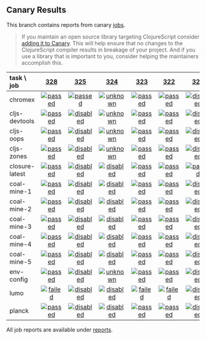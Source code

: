 ## Canary Results

This branch contains reports from canary [jobs](https://github.com/cljs-oss/canary/tree/jobs).

> If you maintain an open source library targeting ClojureScript consider [adding it to Canary](https://github.com/cljs-oss/canary/tree/master#how-to-participate). This will help ensure that no changes to the ClojureScript compiler results in breakage of your project. And if you use a library that is important to you, consider helping the maintainers accomplish this.

[//]: # (begin_overview_table)

| task \ job | <a href="reports/2018/03/27/job-000328-1.10.242-9efb91b" title="job #328 finished on 2018-03-27">328</a> | <a href="reports/2018/03/26/job-000325-1.10.241-39609cb" title="job #325 finished on 2018-03-26">325</a> | <a href="reports/2018/03/26/job-000324-1.10.241-39609cb" title="job #324 finished on 2018-03-26">324</a> | <a href="reports/2018/03/25/job-000323-1.10.237-e951c9a" title="job #323 finished on 2018-03-25">323</a> | <a href="reports/2018/03/24/job-000322-1.10.235-207e2fb" title="job #322 finished on 2018-03-24">322</a> | <a href="reports/2018/03/24/job-000321-1.10.235-207e2fb" title="job #321 finished on 2018-03-24">321</a> | <a href="reports/2018/03/23/job-000318-1.10.225-0dad6a2" title="job #318 finished on 2018-03-23">318</a> | <a href="reports/2018/03/22/job-000317-1.10.221-b949c7f" title="job #317 finished on 2018-03-22">317</a> | <a href="reports/2018/03/21/job-000316-1.10.221-b949c7f" title="job #316 finished on 2018-03-21">316</a> | <a href="reports/2018/03/20/job-000315-1.10.217-d8991b4" title="job #315 finished on 2018-03-20">315</a> |
| :--- | :---: | :---: | :---: | :---: | :---: | :---: | :---: | :---: | :---: | :---: |
| chromex | <a href="reports/2018/03/27/job-000328-1.10.242-9efb91b#-chromex"><img title="passed" src="http://box.binaryage.com/s-passed.svg"><a> | <a href="reports/2018/03/26/job-000325-1.10.241-39609cb#-chromex"><img title="passed" src="http://box.binaryage.com/s-passed.svg"><a> | <a href="reports/2018/03/26/job-000324-1.10.241-39609cb#-chromex"><img title="unknown" src="http://box.binaryage.com/s-unknown.svg"><a> | <a href="reports/2018/03/25/job-000323-1.10.237-e951c9a#-chromex"><img title="passed" src="http://box.binaryage.com/s-passed.svg"><a> | <a href="reports/2018/03/24/job-000322-1.10.235-207e2fb#-chromex"><img title="passed" src="http://box.binaryage.com/s-passed.svg"><a> | <a href="reports/2018/03/24/job-000321-1.10.235-207e2fb#-chromex"><img title="disabled" src="http://box.binaryage.com/s-disabled.svg"><a> | <a href="reports/2018/03/23/job-000318-1.10.225-0dad6a2#-chromex"><img title="unknown" src="http://box.binaryage.com/s-unknown.svg"><a> | <a href="reports/2018/03/22/job-000317-1.10.221-b949c7f#-chromex"><img title="unknown" src="http://box.binaryage.com/s-unknown.svg"><a> | <a href="reports/2018/03/21/job-000316-1.10.221-b949c7f#-chromex"><img title="passed" src="http://box.binaryage.com/s-passed.svg"><a> | <a href="reports/2018/03/20/job-000315-1.10.217-d8991b4#-chromex"><img title="passed" src="http://box.binaryage.com/s-passed.svg"><a> |
| cljs-devtools | <a href="reports/2018/03/27/job-000328-1.10.242-9efb91b#-cljs-devtools"><img title="passed" src="http://box.binaryage.com/s-passed.svg"><a> | <a href="reports/2018/03/26/job-000325-1.10.241-39609cb#-cljs-devtools"><img title="disabled" src="http://box.binaryage.com/s-disabled.svg"><a> | <a href="reports/2018/03/26/job-000324-1.10.241-39609cb#-cljs-devtools"><img title="unknown" src="http://box.binaryage.com/s-unknown.svg"><a> | <a href="reports/2018/03/25/job-000323-1.10.237-e951c9a#-cljs-devtools"><img title="passed" src="http://box.binaryage.com/s-passed.svg"><a> | <a href="reports/2018/03/24/job-000322-1.10.235-207e2fb#-cljs-devtools"><img title="passed" src="http://box.binaryage.com/s-passed.svg"><a> | <a href="reports/2018/03/24/job-000321-1.10.235-207e2fb#-cljs-devtools"><img title="disabled" src="http://box.binaryage.com/s-disabled.svg"><a> | <a href="reports/2018/03/23/job-000318-1.10.225-0dad6a2#-cljs-devtools"><img title="unknown" src="http://box.binaryage.com/s-unknown.svg"><a> | <a href="reports/2018/03/22/job-000317-1.10.221-b949c7f#-cljs-devtools"><img title="unknown" src="http://box.binaryage.com/s-unknown.svg"><a> | <a href="reports/2018/03/21/job-000316-1.10.221-b949c7f#-cljs-devtools"><img title="passed" src="http://box.binaryage.com/s-passed.svg"><a> | <a href="reports/2018/03/20/job-000315-1.10.217-d8991b4#-cljs-devtools"><img title="passed" src="http://box.binaryage.com/s-passed.svg"><a> |
| cljs-oops | <a href="reports/2018/03/27/job-000328-1.10.242-9efb91b#-cljs-oops"><img title="passed" src="http://box.binaryage.com/s-passed.svg"><a> | <a href="reports/2018/03/26/job-000325-1.10.241-39609cb#-cljs-oops"><img title="disabled" src="http://box.binaryage.com/s-disabled.svg"><a> | <a href="reports/2018/03/26/job-000324-1.10.241-39609cb#-cljs-oops"><img title="unknown" src="http://box.binaryage.com/s-unknown.svg"><a> | <a href="reports/2018/03/25/job-000323-1.10.237-e951c9a#-cljs-oops"><img title="passed" src="http://box.binaryage.com/s-passed.svg"><a> | <a href="reports/2018/03/24/job-000322-1.10.235-207e2fb#-cljs-oops"><img title="passed" src="http://box.binaryage.com/s-passed.svg"><a> | <a href="reports/2018/03/24/job-000321-1.10.235-207e2fb#-cljs-oops"><img title="disabled" src="http://box.binaryage.com/s-disabled.svg"><a> | <a href="reports/2018/03/23/job-000318-1.10.225-0dad6a2#-cljs-oops"><img title="unknown" src="http://box.binaryage.com/s-unknown.svg"><a> | <a href="reports/2018/03/22/job-000317-1.10.221-b949c7f#-cljs-oops"><img title="unknown" src="http://box.binaryage.com/s-unknown.svg"><a> | <a href="reports/2018/03/21/job-000316-1.10.221-b949c7f#-cljs-oops"><img title="passed" src="http://box.binaryage.com/s-passed.svg"><a> | <a href="reports/2018/03/20/job-000315-1.10.217-d8991b4#-cljs-oops"><img title="passed" src="http://box.binaryage.com/s-passed.svg"><a> |
| cljs-zones | <a href="reports/2018/03/27/job-000328-1.10.242-9efb91b#-cljs-zones"><img title="passed" src="http://box.binaryage.com/s-passed.svg"><a> | <a href="reports/2018/03/26/job-000325-1.10.241-39609cb#-cljs-zones"><img title="disabled" src="http://box.binaryage.com/s-disabled.svg"><a> | <a href="reports/2018/03/26/job-000324-1.10.241-39609cb#-cljs-zones"><img title="unknown" src="http://box.binaryage.com/s-unknown.svg"><a> | <a href="reports/2018/03/25/job-000323-1.10.237-e951c9a#-cljs-zones"><img title="passed" src="http://box.binaryage.com/s-passed.svg"><a> | <a href="reports/2018/03/24/job-000322-1.10.235-207e2fb#-cljs-zones"><img title="passed" src="http://box.binaryage.com/s-passed.svg"><a> | <a href="reports/2018/03/24/job-000321-1.10.235-207e2fb#-cljs-zones"><img title="disabled" src="http://box.binaryage.com/s-disabled.svg"><a> | <a href="reports/2018/03/23/job-000318-1.10.225-0dad6a2#-cljs-zones"><img title="unknown" src="http://box.binaryage.com/s-unknown.svg"><a> | <a href="reports/2018/03/22/job-000317-1.10.221-b949c7f#-cljs-zones"><img title="unknown" src="http://box.binaryage.com/s-unknown.svg"><a> | <a href="reports/2018/03/21/job-000316-1.10.221-b949c7f#-cljs-zones"><img title="passed" src="http://box.binaryage.com/s-passed.svg"><a> | <a href="reports/2018/03/20/job-000315-1.10.217-d8991b4#-cljs-zones"><img title="passed" src="http://box.binaryage.com/s-passed.svg"><a> |
| closure-latest | <a href="reports/2018/03/27/job-000328-1.10.242-9efb91b#-closure-latest"><img title="passed" src="http://box.binaryage.com/s-passed.svg"><a> | <a href="reports/2018/03/26/job-000325-1.10.241-39609cb#-closure-latest"><img title="disabled" src="http://box.binaryage.com/s-disabled.svg"><a> | <a href="reports/2018/03/26/job-000324-1.10.241-39609cb#-closure-latest"><img title="disabled" src="http://box.binaryage.com/s-disabled.svg"><a> | <a href="reports/2018/03/25/job-000323-1.10.237-e951c9a#-closure-latest"><img title="passed" src="http://box.binaryage.com/s-passed.svg"><a> | <a href="reports/2018/03/24/job-000322-1.10.235-207e2fb#-closure-latest"><img title="passed" src="http://box.binaryage.com/s-passed.svg"><a> | <a href="reports/2018/03/24/job-000321-1.10.235-207e2fb#-closure-latest"><img title="passed" src="http://box.binaryage.com/s-passed.svg"><a> | <a href="reports/2018/03/23/job-000318-1.10.225-0dad6a2#-closure-latest"><img title="missing" src="http://box.binaryage.com/s-missing.svg"><a> | <a href="reports/2018/03/22/job-000317-1.10.221-b949c7f#-closure-latest"><img title="missing" src="http://box.binaryage.com/s-missing.svg"><a> | <a href="reports/2018/03/21/job-000316-1.10.221-b949c7f#-closure-latest"><img title="missing" src="http://box.binaryage.com/s-missing.svg"><a> | <a href="reports/2018/03/20/job-000315-1.10.217-d8991b4#-closure-latest"><img title="missing" src="http://box.binaryage.com/s-missing.svg"><a> |
| coal-mine-1 | <a href="reports/2018/03/27/job-000328-1.10.242-9efb91b#-coal-mine-1"><img title="passed" src="http://box.binaryage.com/s-passed.svg"><a> | <a href="reports/2018/03/26/job-000325-1.10.241-39609cb#-coal-mine-1"><img title="disabled" src="http://box.binaryage.com/s-disabled.svg"><a> | <a href="reports/2018/03/26/job-000324-1.10.241-39609cb#-coal-mine-1"><img title="disabled" src="http://box.binaryage.com/s-disabled.svg"><a> | <a href="reports/2018/03/25/job-000323-1.10.237-e951c9a#-coal-mine-1"><img title="passed" src="http://box.binaryage.com/s-passed.svg"><a> | <a href="reports/2018/03/24/job-000322-1.10.235-207e2fb#-coal-mine-1"><img title="passed" src="http://box.binaryage.com/s-passed.svg"><a> | <a href="reports/2018/03/24/job-000321-1.10.235-207e2fb#-coal-mine-1"><img title="disabled" src="http://box.binaryage.com/s-disabled.svg"><a> | <a href="reports/2018/03/23/job-000318-1.10.225-0dad6a2#-coal-mine-1"><img title="passed" src="http://box.binaryage.com/s-passed.svg"><a> | <a href="reports/2018/03/22/job-000317-1.10.221-b949c7f#-coal-mine-1"><img title="passed" src="http://box.binaryage.com/s-passed.svg"><a> | <a href="reports/2018/03/21/job-000316-1.10.221-b949c7f#-coal-mine-1"><img title="passed" src="http://box.binaryage.com/s-passed.svg"><a> | <a href="reports/2018/03/20/job-000315-1.10.217-d8991b4#-coal-mine-1"><img title="passed" src="http://box.binaryage.com/s-passed.svg"><a> |
| coal-mine-2 | <a href="reports/2018/03/27/job-000328-1.10.242-9efb91b#-coal-mine-2"><img title="passed" src="http://box.binaryage.com/s-passed.svg"><a> | <a href="reports/2018/03/26/job-000325-1.10.241-39609cb#-coal-mine-2"><img title="disabled" src="http://box.binaryage.com/s-disabled.svg"><a> | <a href="reports/2018/03/26/job-000324-1.10.241-39609cb#-coal-mine-2"><img title="disabled" src="http://box.binaryage.com/s-disabled.svg"><a> | <a href="reports/2018/03/25/job-000323-1.10.237-e951c9a#-coal-mine-2"><img title="passed" src="http://box.binaryage.com/s-passed.svg"><a> | <a href="reports/2018/03/24/job-000322-1.10.235-207e2fb#-coal-mine-2"><img title="passed" src="http://box.binaryage.com/s-passed.svg"><a> | <a href="reports/2018/03/24/job-000321-1.10.235-207e2fb#-coal-mine-2"><img title="disabled" src="http://box.binaryage.com/s-disabled.svg"><a> | <a href="reports/2018/03/23/job-000318-1.10.225-0dad6a2#-coal-mine-2"><img title="passed" src="http://box.binaryage.com/s-passed.svg"><a> | <a href="reports/2018/03/22/job-000317-1.10.221-b949c7f#-coal-mine-2"><img title="passed" src="http://box.binaryage.com/s-passed.svg"><a> | <a href="reports/2018/03/21/job-000316-1.10.221-b949c7f#-coal-mine-2"><img title="passed" src="http://box.binaryage.com/s-passed.svg"><a> | <a href="reports/2018/03/20/job-000315-1.10.217-d8991b4#-coal-mine-2"><img title="passed" src="http://box.binaryage.com/s-passed.svg"><a> |
| coal-mine-3 | <a href="reports/2018/03/27/job-000328-1.10.242-9efb91b#-coal-mine-3"><img title="passed" src="http://box.binaryage.com/s-passed.svg"><a> | <a href="reports/2018/03/26/job-000325-1.10.241-39609cb#-coal-mine-3"><img title="disabled" src="http://box.binaryage.com/s-disabled.svg"><a> | <a href="reports/2018/03/26/job-000324-1.10.241-39609cb#-coal-mine-3"><img title="disabled" src="http://box.binaryage.com/s-disabled.svg"><a> | <a href="reports/2018/03/25/job-000323-1.10.237-e951c9a#-coal-mine-3"><img title="passed" src="http://box.binaryage.com/s-passed.svg"><a> | <a href="reports/2018/03/24/job-000322-1.10.235-207e2fb#-coal-mine-3"><img title="passed" src="http://box.binaryage.com/s-passed.svg"><a> | <a href="reports/2018/03/24/job-000321-1.10.235-207e2fb#-coal-mine-3"><img title="disabled" src="http://box.binaryage.com/s-disabled.svg"><a> | <a href="reports/2018/03/23/job-000318-1.10.225-0dad6a2#-coal-mine-3"><img title="passed" src="http://box.binaryage.com/s-passed.svg"><a> | <a href="reports/2018/03/22/job-000317-1.10.221-b949c7f#-coal-mine-3"><img title="passed" src="http://box.binaryage.com/s-passed.svg"><a> | <a href="reports/2018/03/21/job-000316-1.10.221-b949c7f#-coal-mine-3"><img title="passed" src="http://box.binaryage.com/s-passed.svg"><a> | <a href="reports/2018/03/20/job-000315-1.10.217-d8991b4#-coal-mine-3"><img title="passed" src="http://box.binaryage.com/s-passed.svg"><a> |
| coal-mine-4 | <a href="reports/2018/03/27/job-000328-1.10.242-9efb91b#-coal-mine-4"><img title="passed" src="http://box.binaryage.com/s-passed.svg"><a> | <a href="reports/2018/03/26/job-000325-1.10.241-39609cb#-coal-mine-4"><img title="disabled" src="http://box.binaryage.com/s-disabled.svg"><a> | <a href="reports/2018/03/26/job-000324-1.10.241-39609cb#-coal-mine-4"><img title="disabled" src="http://box.binaryage.com/s-disabled.svg"><a> | <a href="reports/2018/03/25/job-000323-1.10.237-e951c9a#-coal-mine-4"><img title="passed" src="http://box.binaryage.com/s-passed.svg"><a> | <a href="reports/2018/03/24/job-000322-1.10.235-207e2fb#-coal-mine-4"><img title="passed" src="http://box.binaryage.com/s-passed.svg"><a> | <a href="reports/2018/03/24/job-000321-1.10.235-207e2fb#-coal-mine-4"><img title="disabled" src="http://box.binaryage.com/s-disabled.svg"><a> | <a href="reports/2018/03/23/job-000318-1.10.225-0dad6a2#-coal-mine-4"><img title="passed" src="http://box.binaryage.com/s-passed.svg"><a> | <a href="reports/2018/03/22/job-000317-1.10.221-b949c7f#-coal-mine-4"><img title="passed" src="http://box.binaryage.com/s-passed.svg"><a> | <a href="reports/2018/03/21/job-000316-1.10.221-b949c7f#-coal-mine-4"><img title="passed" src="http://box.binaryage.com/s-passed.svg"><a> | <a href="reports/2018/03/20/job-000315-1.10.217-d8991b4#-coal-mine-4"><img title="passed" src="http://box.binaryage.com/s-passed.svg"><a> |
| coal-mine-5 | <a href="reports/2018/03/27/job-000328-1.10.242-9efb91b#-coal-mine-5"><img title="passed" src="http://box.binaryage.com/s-passed.svg"><a> | <a href="reports/2018/03/26/job-000325-1.10.241-39609cb#-coal-mine-5"><img title="disabled" src="http://box.binaryage.com/s-disabled.svg"><a> | <a href="reports/2018/03/26/job-000324-1.10.241-39609cb#-coal-mine-5"><img title="disabled" src="http://box.binaryage.com/s-disabled.svg"><a> | <a href="reports/2018/03/25/job-000323-1.10.237-e951c9a#-coal-mine-5"><img title="passed" src="http://box.binaryage.com/s-passed.svg"><a> | <a href="reports/2018/03/24/job-000322-1.10.235-207e2fb#-coal-mine-5"><img title="passed" src="http://box.binaryage.com/s-passed.svg"><a> | <a href="reports/2018/03/24/job-000321-1.10.235-207e2fb#-coal-mine-5"><img title="disabled" src="http://box.binaryage.com/s-disabled.svg"><a> | <a href="reports/2018/03/23/job-000318-1.10.225-0dad6a2#-coal-mine-5"><img title="passed" src="http://box.binaryage.com/s-passed.svg"><a> | <a href="reports/2018/03/22/job-000317-1.10.221-b949c7f#-coal-mine-5"><img title="passed" src="http://box.binaryage.com/s-passed.svg"><a> | <a href="reports/2018/03/21/job-000316-1.10.221-b949c7f#-coal-mine-5"><img title="passed" src="http://box.binaryage.com/s-passed.svg"><a> | <a href="reports/2018/03/20/job-000315-1.10.217-d8991b4#-coal-mine-5"><img title="passed" src="http://box.binaryage.com/s-passed.svg"><a> |
| env-config | <a href="reports/2018/03/27/job-000328-1.10.242-9efb91b#-env-config"><img title="passed" src="http://box.binaryage.com/s-passed.svg"><a> | <a href="reports/2018/03/26/job-000325-1.10.241-39609cb#-env-config"><img title="disabled" src="http://box.binaryage.com/s-disabled.svg"><a> | <a href="reports/2018/03/26/job-000324-1.10.241-39609cb#-env-config"><img title="unknown" src="http://box.binaryage.com/s-unknown.svg"><a> | <a href="reports/2018/03/25/job-000323-1.10.237-e951c9a#-env-config"><img title="passed" src="http://box.binaryage.com/s-passed.svg"><a> | <a href="reports/2018/03/24/job-000322-1.10.235-207e2fb#-env-config"><img title="passed" src="http://box.binaryage.com/s-passed.svg"><a> | <a href="reports/2018/03/24/job-000321-1.10.235-207e2fb#-env-config"><img title="disabled" src="http://box.binaryage.com/s-disabled.svg"><a> | <a href="reports/2018/03/23/job-000318-1.10.225-0dad6a2#-env-config"><img title="unknown" src="http://box.binaryage.com/s-unknown.svg"><a> | <a href="reports/2018/03/22/job-000317-1.10.221-b949c7f#-env-config"><img title="unknown" src="http://box.binaryage.com/s-unknown.svg"><a> | <a href="reports/2018/03/21/job-000316-1.10.221-b949c7f#-env-config"><img title="passed" src="http://box.binaryage.com/s-passed.svg"><a> | <a href="reports/2018/03/20/job-000315-1.10.217-d8991b4#-env-config"><img title="passed" src="http://box.binaryage.com/s-passed.svg"><a> |
| lumo | <a href="reports/2018/03/27/job-000328-1.10.242-9efb91b#-lumo"><img title="failed" src="http://box.binaryage.com/s-failed.svg"><a> | <a href="reports/2018/03/26/job-000325-1.10.241-39609cb#-lumo"><img title="disabled" src="http://box.binaryage.com/s-disabled.svg"><a> | <a href="reports/2018/03/26/job-000324-1.10.241-39609cb#-lumo"><img title="disabled" src="http://box.binaryage.com/s-disabled.svg"><a> | <a href="reports/2018/03/25/job-000323-1.10.237-e951c9a#-lumo"><img title="failed" src="http://box.binaryage.com/s-failed.svg"><a> | <a href="reports/2018/03/24/job-000322-1.10.235-207e2fb#-lumo"><img title="failed" src="http://box.binaryage.com/s-failed.svg"><a> | <a href="reports/2018/03/24/job-000321-1.10.235-207e2fb#-lumo"><img title="disabled" src="http://box.binaryage.com/s-disabled.svg"><a> | <a href="reports/2018/03/23/job-000318-1.10.225-0dad6a2#-lumo"><img title="failed" src="http://box.binaryage.com/s-failed.svg"><a> | <a href="reports/2018/03/22/job-000317-1.10.221-b949c7f#-lumo"><img title="failed" src="http://box.binaryage.com/s-failed.svg"><a> | <a href="reports/2018/03/21/job-000316-1.10.221-b949c7f#-lumo"><img title="failed" src="http://box.binaryage.com/s-failed.svg"><a> | <a href="reports/2018/03/20/job-000315-1.10.217-d8991b4#-lumo"><img title="failed" src="http://box.binaryage.com/s-failed.svg"><a> |
| planck | <a href="reports/2018/03/27/job-000328-1.10.242-9efb91b#-planck"><img title="passed" src="http://box.binaryage.com/s-passed.svg"><a> | <a href="reports/2018/03/26/job-000325-1.10.241-39609cb#-planck"><img title="disabled" src="http://box.binaryage.com/s-disabled.svg"><a> | <a href="reports/2018/03/26/job-000324-1.10.241-39609cb#-planck"><img title="disabled" src="http://box.binaryage.com/s-disabled.svg"><a> | <a href="reports/2018/03/25/job-000323-1.10.237-e951c9a#-planck"><img title="passed" src="http://box.binaryage.com/s-passed.svg"><a> | <a href="reports/2018/03/24/job-000322-1.10.235-207e2fb#-planck"><img title="passed" src="http://box.binaryage.com/s-passed.svg"><a> | <a href="reports/2018/03/24/job-000321-1.10.235-207e2fb#-planck"><img title="disabled" src="http://box.binaryage.com/s-disabled.svg"><a> | <a href="reports/2018/03/23/job-000318-1.10.225-0dad6a2#-planck"><img title="passed" src="http://box.binaryage.com/s-passed.svg"><a> | <a href="reports/2018/03/22/job-000317-1.10.221-b949c7f#-planck"><img title="passed" src="http://box.binaryage.com/s-passed.svg"><a> | <a href="reports/2018/03/21/job-000316-1.10.221-b949c7f#-planck"><img title="passed" src="http://box.binaryage.com/s-passed.svg"><a> | <a href="reports/2018/03/20/job-000315-1.10.217-d8991b4#-planck"><img title="passed" src="http://box.binaryage.com/s-passed.svg"><a> |

[//]: # (end_overview_table)

All job reports are available under [reports](reports).
